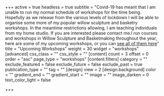 +++
active = true
headless = true
subtitle = "Covid-19 has meant that I am unable to run my normal schedule of workshops for the time being. Hopefully as we release from the various levels of lockdown I will be able to organise some more of my popular willow sculpture and basketry workshops. In the meantime restrictions allowing, I am teaching individuals from my home studio. If you are interested please contact me.I run courses and workshops in Willow Sculpture and Basketmaking throughout the year, here are some of my upcoming workshops, or you can [see all of them here](/workshops)"
title = "Upcoming Workshops"
weight = 30
widget = "workshops"
[advanced]
css_class = ""
css_style = ""
[content]
count = 3
offset = 0
order = "asc"
page_type = "workshops"
[content.filters]
category = ""
exclude_featured = false
exclude_future = false
exclude_past = true
publication_type = ""
tag = ""
[design]
view = 2
[design.background]
color = ""
gradient_end = ""
gradient_start = ""
image = ""
image_darken = 0
text_color_light = false

+++
